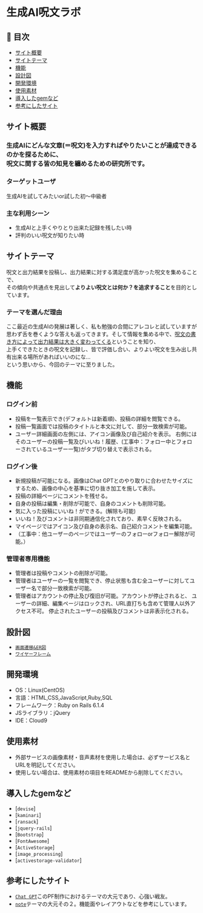 # 生成AI呪文ラボ

## 🚩 目次

- [サイト概要](#サイト概要)
- [サイトテーマ](#サイトテーマ)
- [機能](#機能)
- [設計図](#設計図)
- [開発環境](#開発環境)
- [使用素材](#使用素材)
- [導入したgemなど](#導入したgemなど)
- [参考にしたサイト](#参考にしたサイト)

## サイト概要

<h3>生成AIにどんな文章(＝呪文)を入力すればやりたいことが達成できるのかを探るために、<br>呪文に関する皆の知見を纏めるための研究所です。</h3>

### ターゲットユーザ

生成AIを試してみたいor試した初～中級者

### 主な利用シーン

- 生成AIと上手くやりとり出来た記録を残したい時
- 評判のいい呪文が知りたい時

## サイトテーマ

呪文と出力結果を投稿し、出力結果に対する満足度が高かった呪文を集めることで、<br>その傾向や共通点を見出して<strong>よりよい呪文とは何か？を追求すること</strong>を目的としています。

### テーマを選んだ理由

ここ最近の生成AIの発展は著しく、私も勉強の合間にアレコレと試していますが思わず舌を巻くような答えも返ってきます。そして情報を集める中で、<u>呪文の書き方によって出力結果は大きく変わってくる</u>ということを知り、<br>上手くできたときの呪文を記録し、皆で評価し合い、よりよい呪文を生み出し共有出来る場所があればいいのにな...<br>という思いから、今回のテーマに至りました。

## 機能

### ログイン前

- 投稿を一覧表示でき(デフォルトは新着順)、投稿の詳細を閲覧できる。
- 投稿一覧画面では投稿のタイトルと本文に対して、部分一致検索が可能。
- ユーザー詳細画面の左側には、アイコン画像及び自己紹介を表示。
  右側にはそのユーザーの投稿一覧及びいいね！履歴、(工事中：フォロー中とフォローされているユーザー一覧)がタブ切り替えで表示される。

### ログイン後

- 新規投稿が可能になる。画像はChat GPTとのやり取りに合わせたサイズにするため、画像の中心を基準に切り抜き加工を施して表示。
- 投稿の詳細ページにコメントを残せる。
- 自身の投稿は編集・削除が可能で、自身のコメントも削除可能。
- 気に入った投稿にいいね！ができる。(解除も可能)
- いいね！及びコメントは非同期通信化されており、素早く反映される。
- マイページではアイコン及び自身の表示名、自己紹介コメントを編集可能。
- （工事中：他ユーザーのページではユーザーのフォローorフォロー解除が可能。）

### 管理者専用機能

- 管理者は投稿やコメントの削除が可能。
- 管理者はユーザーの一覧を閲覧でき、停止状態も含む全ユーザーに対してユーザー名で部分一致検索が可能。
- 管理者はアカウントの停止及び復旧が可能。アカウントが停止されると、
  ユーザーの詳細、編集ページはロックされ、URL直打ちも含めて管理人以外アクセス不可。
  停止されたユーザーの投稿及びコメントは非表示化される。

## 設計図

- [`画面遷移&ER図`](https://app.diagrams.net/#G1q1OqrWwuobj3JDz4oqv2tEpHWrA7mG7e)
- [`ワイヤーフレーム`](https://app.diagrams.net/?libs=general;mockups#G1ZsgHKRIQr0Ujm2d0qnlIFC_qGQ4B4VqM)

## 開発環境

- OS：Linux(CentOS)
- 言語：HTML,CSS,JavaScript,Ruby,SQL
- フレームワーク：Ruby on Rails 6.1.4
- JSライブラリ：jQuery
- IDE：Cloud9

## 使用素材

- 外部サービスの画像素材・音声素材を使用した場合は、必ずサービス名とURLを明記してください。
- 使用しない場合は、使用素材の項目をREADMEから削除してください。

## 導入したgemなど

- [`devise`]
- [`kaminari`]
- [`ransack`]
- [`jquery-rails`]
- [`Bootstrap`]
- [`FontAwesome`]
- [`ActiveStorage`]
- [`image_processing`]
- [`activestorage-validator`]

## 参考にしたサイト

- [`Chat GPT`](https://chat.openai.com/chat)このPF制作におけるテーマの大元であり、心強い戦友。
- [`note`](https://note.com/)テーマの大元その２。機能面やレイアウトなどを参考にしています。